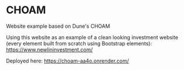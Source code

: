 # CHOAM
Website example based on Dune's CHOAM

Using this website as an example of a clean looking investment website (every element built from scratch using Bootstrap elements): https://www.newlininvestment.com/

Deployed here: https://choam-aa4o.onrender.com/
